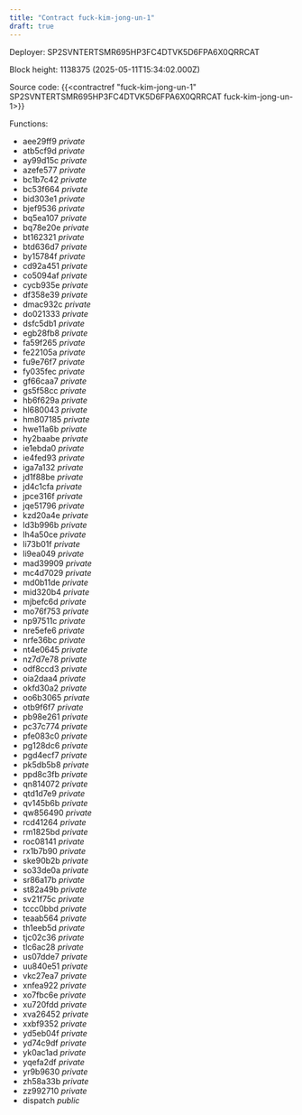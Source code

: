 ```yaml
---
title: "Contract fuck-kim-jong-un-1"
draft: true
---
```

Deployer: SP2SVNTERTSMR695HP3FC4DTVK5D6FPA6X0QRRCAT


 



Block height: 1138375 (2025-05-11T15:34:02.000Z)

Source code: {{<contractref "fuck-kim-jong-un-1" SP2SVNTERTSMR695HP3FC4DTVK5D6FPA6X0QRRCAT fuck-kim-jong-un-1>}}

Functions:

* aee29ff9 _private_
* atb5cf9d _private_
* ay99d15c _private_
* azefe577 _private_
* bc1b7c42 _private_
* bc53f664 _private_
* bid303e1 _private_
* bjef9536 _private_
* bq5ea107 _private_
* bq78e20e _private_
* bt162321 _private_
* btd636d7 _private_
* by15784f _private_
* cd92a451 _private_
* co5094af _private_
* cycb935e _private_
* df358e39 _private_
* dmac932c _private_
* do021333 _private_
* dsfc5db1 _private_
* egb28fb8 _private_
* fa59f265 _private_
* fe22105a _private_
* fu9e76f7 _private_
* fy035fec _private_
* gf66caa7 _private_
* gs5f58cc _private_
* hb6f629a _private_
* hl680043 _private_
* hm807185 _private_
* hwe11a6b _private_
* hy2baabe _private_
* ie1ebda0 _private_
* ie4fed93 _private_
* iga7a132 _private_
* jd1f88be _private_
* jd4c1cfa _private_
* jpce316f _private_
* jqe51796 _private_
* kzd20a4e _private_
* ld3b996b _private_
* lh4a50ce _private_
* li73b01f _private_
* li9ea049 _private_
* mad39909 _private_
* mc4d7029 _private_
* md0b11de _private_
* mid320b4 _private_
* mjbefc6d _private_
* mo76f753 _private_
* np97511c _private_
* nre5efe6 _private_
* nrfe36bc _private_
* nt4e0645 _private_
* nz7d7e78 _private_
* odf8ccd3 _private_
* oia2daa4 _private_
* okfd30a2 _private_
* oo6b3065 _private_
* otb9f6f7 _private_
* pb98e261 _private_
* pc37c774 _private_
* pfe083c0 _private_
* pg128dc6 _private_
* pgd4ecf7 _private_
* pk5db5b8 _private_
* ppd8c3fb _private_
* qn814072 _private_
* qtd1d7e9 _private_
* qv145b6b _private_
* qw856490 _private_
* rcd41264 _private_
* rm1825bd _private_
* roc08141 _private_
* rx1b7b90 _private_
* ske90b2b _private_
* so33de0a _private_
* sr86a17b _private_
* st82a49b _private_
* sv21f75c _private_
* tccc0bbd _private_
* teaab564 _private_
* th1eeb5d _private_
* tjc02c36 _private_
* tlc6ac28 _private_
* us07dde7 _private_
* uu840e51 _private_
* vkc27ea7 _private_
* xnfea922 _private_
* xo7fbc6e _private_
* xu720fdd _private_
* xva26452 _private_
* xxbf9352 _private_
* yd5eb04f _private_
* yd74c9df _private_
* yk0ac1ad _private_
* yqefa2df _private_
* yr9b9630 _private_
* zh58a33b _private_
* zz992710 _private_
* dispatch _public_
